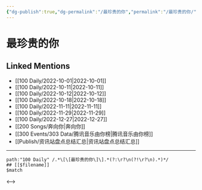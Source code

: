 ```yaml
---
{"dg-publish":true,"dg-permalink":"/最珍贵的你","permalink":"/最珍贵的你/","title":"最珍贵的你","created":"2022-11-25T16:47:50.000+08:00","updated":"2023-04-10T15:46:30.325+08:00"}
---
```


# 最珍贵的你

## Linked Mentions
- [[100 Daily/2022-10-01\|2022-10-01]]
- [[100 Daily/2022-10-11\|2022-10-11]]
- [[100 Daily/2022-10-12\|2022-10-12]]
- [[100 Daily/2022-10-18\|2022-10-18]]
- [[100 Daily/2022-11-11\|2022-11-11]]
- [[100 Daily/2022-11-29\|2022-11-29]]
- [[100 Daily/2022-12-27\|2022-12-27]]
- [[200 Songs/奔向你\|奔向你]]
- [[300 Events/303 Data/腾讯音乐由你榜\|腾讯音乐由你榜]]
- [[Publish/资讯站盘点总结汇总\|资讯站盘点总结汇总]]


---

```expander
path:"100 Daily" /.*\[\[最珍贵的你\]\].*(?:\r?\n(?!\r?\n).*)*/
## [[$filename]]
$match
```

<-->